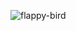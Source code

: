 ![flappy-bird](https://gamek.mediacdn.vn/133514250583805952/2022/12/23/man-hinh-2022-12-22-luc-141316-1671693210238670797581-1671702952689-16717029537081427726943-1671774975887-1671774976144363128448-1671787543638-16717875439871555109054.png)
